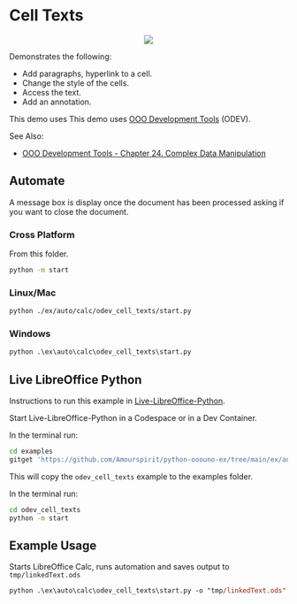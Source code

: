 # Cell Texts

<p align="center">
<img src="https://user-images.githubusercontent.com/4193389/204042072-637c86d5-5045-44e4-8cac-f499f73a8dec.png">
</p>

Demonstrates the following:

- Add paragraphs, hyperlink to a cell.
- Change the style of the cells.
- Access the text.
- Add an annotation.

This demo uses This demo uses [OOO Development Tools] (ODEV).

See Also:

- [OOO Development Tools - Chapter 24. Complex Data Manipulation](https://python-ooo-dev-tools.readthedocs.io/en/latest/odev/part4/chapter24.html)

## Automate

A message box is display once the document has been processed asking if you want to close the document.

### Cross Platform

From this folder.

```sh
python -m start
```

### Linux/Mac

```sh
python ./ex/auto/calc/odev_cell_texts/start.py
```

### Windows

```ps
python .\ex\auto\calc\odev_cell_texts\start.py
```

## Live LibreOffice Python

Instructions to run this example in [Live-LibreOffice-Python](https://github.com/Amourspirit/live-libreoffice-python).

Start Live-LibreOffice-Python in a Codespace or in a Dev Container.

In the terminal run:

```bash
cd examples
gitget 'https://github.com/Amourspirit/python-ooouno-ex/tree/main/ex/auto/calc/odev_cell_texts'
```

This will copy the `odev_cell_texts` example to the examples folder.

In the terminal run:

```bash
cd odev_cell_texts
python -m start
```

## Example Usage

Starts LibreOffice Calc, runs automation and saves output to `tmp/linkedText.ods`

```ps
python .\ex\auto\calc\odev_cell_texts\start.py -o "tmp/linkedText.ods"
```

[OOO Development Tools]: https://python-ooo-dev-tools.readthedocs.io/en/latest/
